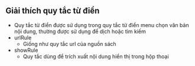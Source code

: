 ## Giải thích quy tắc từ điển

- Quy tắc từ điển được sử dụng trong quy tắc từ điển menu chọn văn bản nội dung, thường được sử dụng để dịch hoặc tìm kiếm
- urlRule
  - Giống như quy tắc url của nguồn sách
- showRule
  - Quy tắc dùng để trích xuất nội dung hiển thị trong hộp thoại

